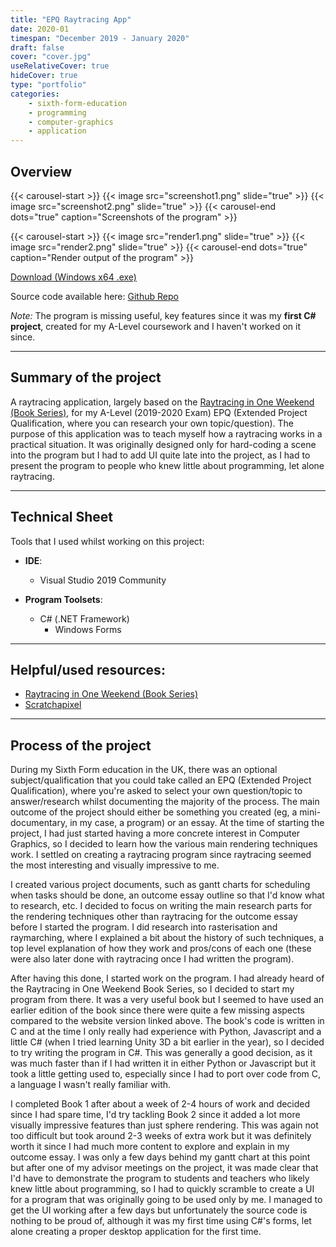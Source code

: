 ```yaml
---
title: "EPQ Raytracing App"
date: 2020-01
timespan: "December 2019 - January 2020"
draft: false
cover: "cover.jpg"
useRelativeCover: true
hideCover: true
type: "portfolio"
categories:
    - sixth-form-education
    - programming
    - computer-graphics
    - application
---
```


## Overview

{{< carousel-start >}}
{{< image src="screenshot1.png" slide="true" >}}
{{< image src="screenshot2.png" slide="true" >}}
{{< carousel-end dots="true" caption="Screenshots of the program" >}}

{{< carousel-start >}}
{{< image src="render1.png" slide="true" >}}
{{< image src="render2.png" slide="true" >}}
{{< carousel-end dots="true" caption="Render output of the program" >}}

[Download (Windows x64 .exe)](https://github.com/arcticnoah/epq-raytracer/releases/latest)

Source code available here: [Github Repo](https://github.com/arcticnoah/epq-raytracer)

*Note:* The program is missing useful, key features since it was my **first C# project**, created for my A-Level coursework and I haven't worked on it since.

---
## Summary of the project

A raytracing application, largely based on the [Raytracing in One Weekend (Book Series)](https://raytracing.github.io/), for my A-Level (2019-2020 Exam) EPQ (Extended Project Qualification, where you can research your own topic/question). The purpose of this application was to teach myself how a raytracing works in a practical situation. It was originally designed only for hard-coding a scene into the program but I had to add UI quite late into the project, as I had to present the program to people who knew little about programming, let alone raytracing.

---
## Technical Sheet

Tools that I used whilst working on this project:

- **IDE**:
  - Visual Studio 2019 Community

- **Program Toolsets**:
  - C# (.NET Framework)
    - Windows Forms

---
## Helpful/used resources:

- [Raytracing in One Weekend (Book Series)](https://raytracing.github.io/)
- [Scratchapixel](https://www.scratchapixel.com/)

---
## Process of the project

During my Sixth Form education in the UK, there was an optional subject/qualification that you could take called an EPQ (Extended Project Qualification), where you're asked to select your own question/topic to answer/research whilst documenting the majority of the process. The main outcome of the project should either be something you created (eg, a mini-documentary, in my case, a program) or an essay. At the time of starting the project, I had just started having a more concrete interest in Computer Graphics, so I decided to learn how the various main rendering techniques work. I settled on creating a raytracing program since raytracing seemed the most interesting and visually impressive to me.

I created various project documents, such as gantt charts for scheduling when tasks should be done, an outcome essay outline so that I'd know what to research, etc. I decided to focus on writing the main research parts for the rendering techniques other than raytracing for the outcome essay before I started the program. I did research into rasterisation and raymarching, where I explained a bit about the history of such techniques, a top level explanation of how they work and pros/cons of each one (these were also later done with raytracing once I had written the program).

After having this done, I started work on the program. I had already heard of the Raytracing in One Weekend Book Series, so I decided to start my program from there. It was a very useful book but I seemed to have used an earlier edition of the book since there were quite a few missing aspects compared to the website version linked above. The book's code is written in C and at the time I only really had experience with Python, Javascript and a little C# (when I tried learning Unity 3D a bit earlier in the year), so I decided to try writing the program in C#. This was generally a good decision, as it was much faster than if I had written it in either Python or Javascript but it took a little getting used to, especially since I had to port over code from C, a language I wasn't really familiar with.

I completed Book 1 after about a week of 2-4 hours of work and decided since I had spare time, I'd try tackling Book 2 since it added a lot more visually impressive features than just sphere rendering. This was again not too difficult but took around 2-3 weeks of extra work but it was definitely worth it since I had much more content to explore and explain in my outcome essay. I was only a few days behind my gantt chart at this point but after one of my advisor meetings on the project, it was made clear that I'd have to demonstrate the program to students and teachers who likely knew little about programming, so I had to quickly scramble to create a UI for a program that was originally going to be used only by me. I managed to get the UI working after a few days but unfortunately the source code is nothing to be proud of, although it was my first time using C#'s forms, let alone creating a proper desktop application for the first time.